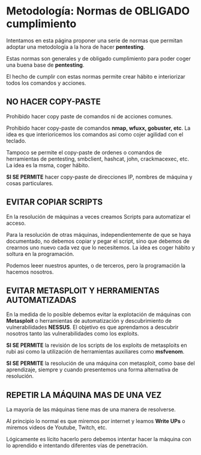 # Metodología: Normas de OBLIGADO cumplimiento

Intentamos en esta página proponer una serie de normas que permitan adoptar una metodología a la hora de hacer **pentesting**.

Estas normas son generales y de obligado cumplimiento para poder coger una buena base de **pentesting**. 

El hecho de cumplir con estas normas permite crear hábito e interiorizar todos los comandos y acciones.

## NO HACER COPY-PASTE

Prohibido hacer copy paste de comandos ni de acciones comunes. 

Prohibido hacer copy-paste de comandos **nmap, wfuxx, gobuster, etc**. La idea es que interioricemos los comandos asi como cojer agilidad con el teclado.

Tampoco se permite el copy-paste de ordenes o comandos de herramientas de pentesting, smbclient, hashcat, john, crackmacexec, etc. La idea es la msma, coger hábito.

**SI SE PERMITE** hacer copy-paste de direcciones IP, nombres de máquina y cosas particulares.

## EVITAR COPIAR SCRIPTS

En la resolución de máquinas a veces creamos Scripts para automatizar el acceso.

Para la resolución de otras máquinas, independientemente de que se haya documentado, no debemos copiar y pegar el script, 
sino que debemos de crearnos uno nuevo cada vez que lo necesitemos. La idea es coger hábito y soltura en la programación.

Podemos leeer nuestros apuntes, o de terceros, pero la programación la hacemos nosotros.


## EVITAR METASPLOIT Y HERRAMIENTAS AUTOMATIZADAS

En la medida de lo posible debemos evitar la explotación de máquinas con **Metasploit** o herramientas de automatización y descubrimiento de vulnerabilidades 
**NESSUS**. El objetivo es que aprendamos a descubrir nosotros tanto las vulnerabilidades como los exploits.

**SI SE PERMITE** la revisión de los scripts de los exploits de metasploits en rubi asi como la utilización de herramientas auxiliares como **msfvenom**.


**SI SE PERMITE** la resolución de una máquina con metasploit, como base del aprendizaje, siempre y cuando presentemos una forma alternativa de resolución.

## REPETIR LA MÁQUINA MAS DE UNA VEZ

La mayoría de las máquinas tiene mas de una manera de resolverse. 

Al principio lo normal es que miremos por internet y leamos **Write UPs** o miremos videos de Youtube, Twitch, etc.

Lógicamente es lícito hacerlo pero debemos intentar hacer la máquina con lo aprendido e intentando diferentes vías de penetración. 

 



